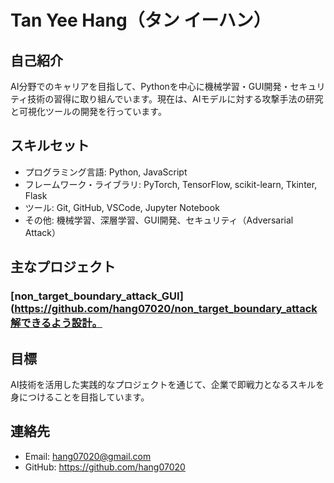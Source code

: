# Tan Yee Hang（タン イーハン）

## 自己紹介
AI分野でのキャリアを目指して、Pythonを中心に機械学習・GUI開発・セキュリティ技術の習得に取り組んでいます。現在は、AIモデルに対する攻撃手法の研究と可視化ツールの開発を行っています。

## スキルセット
- プログラミング言語: Python, JavaScript
- フレームワーク・ライブラリ: PyTorch, TensorFlow, scikit-learn, Tkinter, Flask
- ツール: Git, GitHub, VSCode, Jupyter Notebook
- その他: 機械学習、深層学習、GUI開発、セキュリティ（Adversarial Attack）

## 主なプロジェクト
### [non_target_boundary_attack_GUI](https://github.com/hang07020/non_target_boundary_attack解できるよう設計。

## 目標
AI技術を活用した実践的なプロジェクトを通じて、企業で即戦力となるスキルを身につけることを目指しています。

## 連絡先
- Email: hang07020@gmail.com
- GitHub: https://github.com/hang07020
